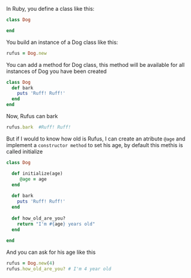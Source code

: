 In Ruby, you define a class like this:

```ruby
class Dog

end
```

You build an instance of a Dog class like this:

```ruby
rufus = Dog.new
```

You can add a method for Dog class, this method will be available for all instances of Dog you have been created

```ruby
class Dog
  def bark
    puts 'Ruff! Ruff!' 
  end
end
```

Now, Rufus can bark
```ruby
rufus.bark  #Ruff! Ruff!
```

But if I would to know how old is Rufus, I can create an atribute `@age` and implement a `constructor method` to set his age, by default this methis is called initialize

```ruby
class Dog

  def initialize(age)
     @age = age
  end
  
  def bark
    puts 'Ruff! Ruff!' 
  end
  
  def how_old_are_you?
    return "I'm #{age} years old"
  end
  
end
```

And you can ask for his age like this

```ruby
rufus = Dog.new(4)
rufus.how_old_are_you? # I'm 4 year old
```
